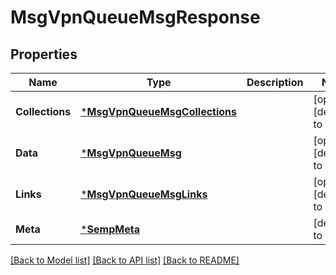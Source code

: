 # MsgVpnQueueMsgResponse

## Properties
Name | Type | Description | Notes
------------ | ------------- | ------------- | -------------
**Collections** | [***MsgVpnQueueMsgCollections**](MsgVpnQueueMsgCollections.md) |  | [optional] [default to null]
**Data** | [***MsgVpnQueueMsg**](MsgVpnQueueMsg.md) |  | [optional] [default to null]
**Links** | [***MsgVpnQueueMsgLinks**](MsgVpnQueueMsgLinks.md) |  | [optional] [default to null]
**Meta** | [***SempMeta**](SempMeta.md) |  | [default to null]

[[Back to Model list]](../README.md#documentation-for-models) [[Back to API list]](../README.md#documentation-for-api-endpoints) [[Back to README]](../README.md)

